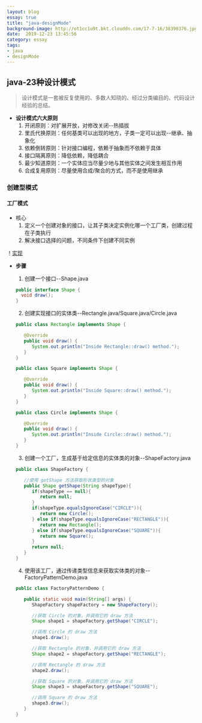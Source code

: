 ```yaml
---
layout: blog
essay: true
title: "java-designMode"
background-image: http://ot1cc1u9t.bkt.clouddn.com/17-7-16/38390376.jpg
date:  2019-12-23 13:45:56
category: essay
tags:
- java
- designMode
---
```


## java-23种设计模式
> 设计模式是一套被反复使用的、多数人知晓的、经过分类编目的、代码设计经验的总结。  

* **设计模式六大原则**  
  1. 开闭原则：对扩展开放，对修改关闭--热插拔  
  2. 里氏代换原则：任何基类可以出现的地方，子类一定可以出现--继承、抽象化  
  3. 依赖倒转原则：针对接口编程，依赖于抽象而不依赖于具体  
  4. 接口隔离原则：降低依赖，降低耦合  
  5. 最少知道原则：一个实体应当尽量少地与其他实体之间发生相互作用  
  6. 合成复用原则：尽量使用合成/聚合的方式，而不是使用继承  

### 创建型模式  

#### 工厂模式  

* 核心
  1. 定义一个创建对象的接口，让其子类决定实例化哪一个工厂类，创建过程在子类执行
  2. 解决接口选择的问题，不同条件下创建不同实例  

！[实现](https://raw.githubusercontent.com/felix-xzf/felix-xzf.github.io/master/style/images/factoryimpl.png)

* **步骤**
  1. 创建一个接口--Shape.java  

  ```java
  public interface Shape {
    void draw();
  }
  ```  

  2. 创建实现接口的实体类--Rectangle.java/Square.java/Circle.java  

  ```java
  public class Rectangle implements Shape {

     @Override
     public void draw() {
        System.out.println("Inside Rectangle::draw() method.");
     }
  }

  public class Square implements Shape {

     @Override
     public void draw() {
        System.out.println("Inside Square::draw() method.");
     }
  }

  public class Circle implements Shape {

     @Override
     public void draw() {
        System.out.println("Inside Circle::draw() method.");
     }
  }
  ```  

  3. 创建一个工厂，生成基于给定信息的实体类的对象--ShapeFactory.java  

  ```java
  public class ShapeFactory {

     //使用 getShape 方法获取形状类型的对象
     public Shape getShape(String shapeType){
        if(shapeType == null){
           return null;
        }        
        if(shapeType.equalsIgnoreCase("CIRCLE")){
           return new Circle();
        } else if(shapeType.equalsIgnoreCase("RECTANGLE")){
           return new Rectangle();
        } else if(shapeType.equalsIgnoreCase("SQUARE")){
           return new Square();
        }
        return null;
     }
  }
  ```  

  4. 使用该工厂，通过传递类型信息来获取实体类的对象--FactoryPatternDemo.java  

  ```java
  public class FactoryPatternDemo {

     public static void main(String[] args) {
        ShapeFactory shapeFactory = new ShapeFactory();

        //获取 Circle 的对象，并调用它的 draw 方法
        Shape shape1 = shapeFactory.getShape("CIRCLE");

        //调用 Circle 的 draw 方法
        shape1.draw();

        //获取 Rectangle 的对象，并调用它的 draw 方法
        Shape shape2 = shapeFactory.getShape("RECTANGLE");

        //调用 Rectangle 的 draw 方法
        shape2.draw();

        //获取 Square 的对象，并调用它的 draw 方法
        Shape shape3 = shapeFactory.getShape("SQUARE");

        //调用 Square 的 draw 方法
        shape3.draw();
     }
  }
  ```
